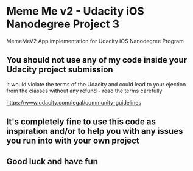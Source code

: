 # Meme Me v2 - Udacity iOS Nanodegree Project 3
MemeMeV2 App implementation for Udacity iOS Nanodegree Program

## You should not use any of my code inside your Udacity project submission
It would violate the terms of the Udacity and could lead to your ejection from the classes without any refund - read the terms carefully

https://www.udacity.com/legal/community-guidelines

## It's completely fine to use this code as inspiration and/or to help you with any issues you run into with your own project

## Good luck and have fun
